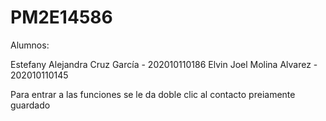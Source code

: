 # PM2E14586

Alumnos:

Estefany Alejandra Cruz García  - 202010110186
Elvin Joel Molina Alvarez - 202010110145

Para entrar a las funciones se le da doble clic al contacto preiamente guardado
